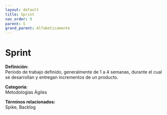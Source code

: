 ```yaml
---
layout: default
title: Sprint
nav_order: 9
parent: S
grand_parent: Alfabéticamente
---
```


# Sprint

**Definición:**  
Periodo de trabajo definido, generalmente de 1 a 4 semanas, durante el cual se desarrollan y entregan incrementos de un producto.

**Categoría:**  
Metodologías Ágiles  

  


**Términos relacionados:**  
Spike, Backlog
